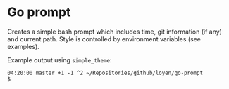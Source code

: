 # Go prompt

Creates a simple bash prompt which includes time, git information (if any) and current path.
Style is controlled by environment variables (see examples).

Example output using `simple_theme`:

```
04:20:00 master +1 -1 ^2 ~/Repositories/github/loyen/go-prompt 
$ 
``` 